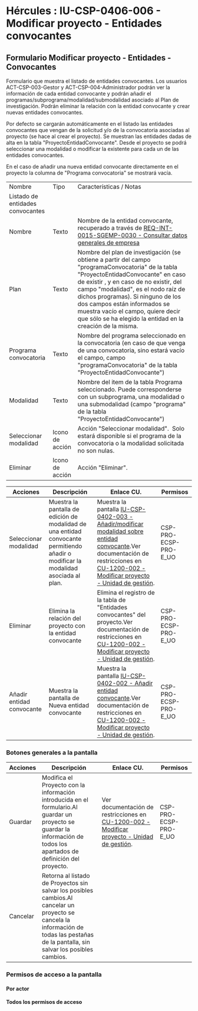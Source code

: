 # Hércules : IU\-CSP\-0406\-006 \- Modificar proyecto \- Entidades convocantes



## Formulario Modificar proyecto \- Entidades \- Convocantes

Formulario que muestra el listado de entidades convocantes. Los usuarios ACT\-CSP\-003\-Gestor y ACT\-CSP\-004\-Administrador podrán ver la información de cada entidad convocante y podrán añadir el programas/subprograma/modalidad/submodalidad asociado al Plan de investigación. Podrán eliminar la relación con la entidad convocante y crear nuevas entidades convocantes.

Por defecto se cargarán automáticamente en el listado las entidades convocantes que vengan de la solicitud y/o de la convocatoria asociadas al proyecto (se hace al crear el proyecto). Se muestran las entidades dadas de alta en la tabla "ProyectoEntidadConvocante". Desde el proyecto se podrá seleccionar una modalidad o modificar la existente para cada un de las entidades convocantes.

En el caso de añadir una nueva entidad convocante directamente en el proyecto la columna de "Programa convocatoria" se mostrará vacía.



|  | | |
| --- | --- | --- |
| Nombre | Tipo | Características / Notas |
| Listado de entidades convocantes | | |
| Nombre | Texto | Nombre de la entidad convocante, recuperado a través de [REQ\-INT\-0015\-SGEMP\-0030 \- Consultar datos generales de empresa](/hercules/sgi-sistema-de-gestion-de-investigacion/requisitos-y-analisis-funcional/analisis-funcional-sgi-hercules/gen-aspectos-generales/int-requisitos-de-integracion/req-int-0015-sgemp-integracion-con-sistema-de-gestion-de-empresas/req-int-0015-sgemp-0030-consultar-datos-generales-de-empresa.md "/hercules/sgi-sistema-de-gestion-de-investigacion/requisitos-y-analisis-funcional/analisis-funcional-sgi-hercules/gen-aspectos-generales/int-requisitos-de-integracion/req-int-0015-sgemp-integracion-con-sistema-de-gestion-de-empresas/req-int-0015-sgemp-0030-consultar-datos-generales-de-empresa.md") |
| Plan | Texto | Nombre del plan de investigación (se obtiene a partir del campo "programaConvocatoria" de la tabla "ProyectoEntidadConvocante" en caso de existir , y en caso de no existir, del campo "modalidad", es el nodo raíz de dichos programas). Si ninguno de los dos campos están informados se muestra vacío el campo, quiere decir que sólo se ha elegido la entidad en la creación de la misma. |
| Programa convocatoria | Texto | Nombre del programa seleccionado en la convocatoria (en caso de que venga de una convocatoria, sino estará vacío el campo, campo "programaConvocatoria" de la tabla "ProyectoEntidadConvocante") |
| Modalidad | Texto | Nombre del item de la tabla Programa seleccionado. Puede corresponderse con un subprograma, una modalidad o una submodalidad (campo "programa" de la tabla "ProyectoEntidadConvocante") |
| Seleccionar modalidad | Icono de acción | Acción "Seleccionar modalidad".  Solo estará disponible si el programa de la convocatoria o la modalidad solicitada no son nulas. |
| Eliminar | Icono de acción | Acción "Eliminar". |



| Acciones | Descripción | Enlace CU. | Permisos |
| --- | --- | --- | --- |
| Seleccionar modalidad | Muestra la pantalla de edición de modalidad de una entidad convocante permitiendo añadir o modificar la modalidad asociada al plan. | Muestra la pantalla [IU\-CSP\-0402\-003 \- Añadir/modificar modalidad sobre entidad convocante](/hercules/sgi-sistema-de-gestion-de-investigacion/requisitos-y-analisis-funcional/analisis-funcional-sgi-hercules/csp-modulo-de-convocatorias-ayudas-solicitudes-proyectos-y-contratos-y-grupos-de-investigacion/csp-interfaz-de-usuario/iu-csp-0400-gestion-de-proyectos/iu-csp-0402-003-anadir-modificar-modalidad-sobre-entidad-convocante.md "/hercules/sgi-sistema-de-gestion-de-investigacion/requisitos-y-analisis-funcional/analisis-funcional-sgi-hercules/csp-modulo-de-convocatorias-ayudas-solicitudes-proyectos-y-contratos-y-grupos-de-investigacion/csp-interfaz-de-usuario/iu-csp-0400-gestion-de-proyectos/iu-csp-0402-003-anadir-modificar-modalidad-sobre-entidad-convocante.md").Ver documentación de restricciones en [CU\-1200\-002 \- Modificar proyecto \- Unidad de gestión](https://confluence.um.es/confluence/pages/viewpage.action?pageId=100764578 "https://confluence.um.es/confluence/pages/viewpage.action?pageId=100764578"). | CSP\-PRO\-ECSP\-PRO\-E\_UO |
| Eliminar | Elimina la relación del proyecto con la entidad convocante | Elimina el registro de la tabla de "Entidades convocantes" del proyecto.Ver documentación de restricciones en [CU\-1200\-002 \- Modificar proyecto \- Unidad de gestión](https://confluence.um.es/confluence/pages/viewpage.action?pageId=100764578 "https://confluence.um.es/confluence/pages/viewpage.action?pageId=100764578"). | CSP\-PRO\-ECSP\-PRO\-E\_UO |
| Añadir entidad convocante | Muestra la pantalla de Nueva entidad convocante | Muestra la pantalla [IU\-CSP\-0402\-002 \- Añadir entidad convocante](/hercules/sgi-sistema-de-gestion-de-investigacion/requisitos-y-analisis-funcional/analisis-funcional-sgi-hercules/csp-modulo-de-convocatorias-ayudas-solicitudes-proyectos-y-contratos-y-grupos-de-investigacion/csp-interfaz-de-usuario/iu-csp-0400-gestion-de-proyectos/iu-csp-0402-002-anadir-entidad-convocante.md "/hercules/sgi-sistema-de-gestion-de-investigacion/requisitos-y-analisis-funcional/analisis-funcional-sgi-hercules/csp-modulo-de-convocatorias-ayudas-solicitudes-proyectos-y-contratos-y-grupos-de-investigacion/csp-interfaz-de-usuario/iu-csp-0400-gestion-de-proyectos/iu-csp-0402-002-anadir-entidad-convocante.md").Ver documentación de restricciones en [CU\-1200\-002 \- Modificar proyecto \- Unidad de gestión](https://confluence.um.es/confluence/pages/viewpage.action?pageId=100764578 "https://confluence.um.es/confluence/pages/viewpage.action?pageId=100764578"). | CSP\-PRO\-ECSP\-PRO\-E\_UO |

### Botones generales a la pantalla



| Acciones | Descripción | Enlace CU. | Permisos |
| --- | --- | --- | --- |
| Guardar | Modifica el Proyecto con la información introducida en el formulario.Al guardar un proyecto se guardar la información de todos los apartados de definición del proyecto. | Ver documentación de restricciones en [CU\-1200\-002 \- Modificar proyecto \- Unidad de gestión](https://confluence.um.es/confluence/pages/viewpage.action?pageId=100764578 "https://confluence.um.es/confluence/pages/viewpage.action?pageId=100764578"). | CSP\-PRO\-ECSP\-PRO\-E\_UO |
| Cancelar | Retorna al listado de Proyectos sin salvar los posibles cambios.Al cancelar un proyecto se cancela la información de todas las pestañas de la pantalla, sin salvar los posibles cambios. |  |  |

### Permisos de acceso a la pantalla

#### Por actor

#### Todos los permisos de acceso

  
  





